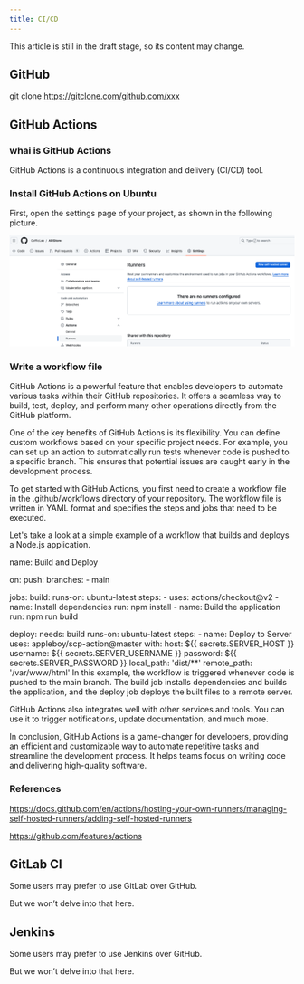 ```yaml
---
title: CI/CD
---
```


This article is still in the draft stage, so its content may change.

## GitHub

git clone https://gitclone.com/github.com/xxx

## GitHub Actions

### whai is GitHub Actions

GitHub Actions is a continuous integration and delivery (CI/CD) tool.

### Install GitHub Actions on Ubuntu

First, open the settings page of your project, as shown in the following picture.

![](./images/16-CI_CD_1.png)

### Write a workflow file

GitHub Actions is a powerful feature that enables developers to automate various tasks within their GitHub repositories. It offers a seamless way to build, test, deploy, and perform many other operations directly from the GitHub platform.

One of the key benefits of GitHub Actions is its flexibility. You can define custom workflows based on your specific project needs. For example, you can set up an action to automatically run tests whenever code is pushed to a specific branch. This ensures that potential issues are caught early in the development process.

To get started with GitHub Actions, you first need to create a workflow file in the&nbsp;.github/workflows&nbsp;directory of your repository. The workflow file is written in YAML format and specifies the steps and jobs that need to be executed.

Let's take a look at a simple example of a workflow that builds and deploys a Node.js application.

name: Build and Deploy

on:
  push:
    branches:
      - main

jobs:
  build:
    runs-on: ubuntu-latest
    steps:
      - uses: actions/checkout@v2
      - name: Install dependencies
        run: npm install
      - name: Build the application
        run: npm run build

  deploy:
    needs: build
    runs-on: ubuntu-latest
    steps:
      - name: Deploy to Server
        uses: appleboy/scp-action@master
        with:
          host: ${{ secrets.SERVER_HOST }}
          username: ${{ secrets.SERVER_USERNAME }}
          password: ${{ secrets.SERVER_PASSWORD }}
          local_path: 'dist/**'
          remote_path: '/var/www/html'
In this example, the workflow is triggered whenever code is pushed to the&nbsp;main&nbsp;branch. The&nbsp;build&nbsp;job installs dependencies and builds the application, and the&nbsp;deploy&nbsp;job deploys the built files to a remote server.

GitHub Actions also integrates well with other services and tools. You can use it to trigger notifications, update documentation, and much more.

In conclusion, GitHub Actions is a game-changer for developers, providing an efficient and customizable way to automate repetitive tasks and streamline the development process. It helps teams focus on writing code and delivering high-quality software.

### References

https://docs.github.com/en/actions/hosting-your-own-runners/managing-self-hosted-runners/adding-self-hosted-runners

https://github.com/features/actions

## GitLab CI

Some users may prefer to use GitLab over GitHub.

But we won’t delve into that here.

## Jenkins

Some users may prefer to use Jenkins over GitHub.

But we won’t delve into that here.